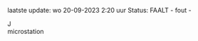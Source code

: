 laatste update: 
wo 20-09-2023  2:20   uur 
Status: FAALT - fout - 
<div class="service R">J</div><div class="service R">microstation</div>